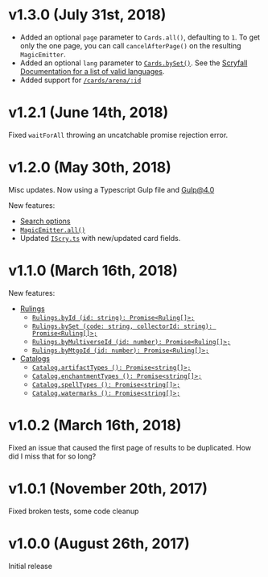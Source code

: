 # v1.3.0 (July 31st, 2018)
- Added an optional `page` parameter to `Cards.all()`, defaulting to `1`. To get only the one page, you can call `cancelAfterPage()` on the resulting `MagicEmitter`.
- Added an optional `lang` parameter to [`Cards.bySet()`](./README.md#cardsbyset-code-string-collectorid-number-lang-string-promisecard-). See the [Scryfall Documentation for a list of valid languages](https://scryfall.com/docs/api/languages). 
- Added support for [`/cards/arena/:id`](./README.md#cardsbyarenaid-id-number-promisecard-)

# v1.2.1 (June 14th, 2018)
Fixed `waitForAll` throwing an uncatchable promise rejection error.

# v1.2.0 (May 30th, 2018)
Misc updates. Now using a Typescript Gulp file and Gulp@4.0

New features:
- [Search options](./README.md#cardssearch-query-string-options-searchoptions-magicemittercard-)
- [`MagicEmitter.all()`](./README.md#magicemitterall-asynciterableiteratort)
- Updated [`IScry.ts`](./src/IScry.ts) with new/updated card fields.

# v1.1.0 (March 16th, 2018)
New features:
- [Rulings](./README.md#rulings-)
  - [`Rulings.byId (id: string): Promise<Ruling[]>;` ](./README.md#rulingsbyid-id-string-promiseruling-)
  - [`Rulings.bySet (code: string, collectorId: string): Promise<Ruling[]>;` ](./README.md#rulingsbyset-code-string-collectorid-string-promiseruling-)
  - [`Rulings.byMultiverseId (id: number): Promise<Ruling[]>;` ](./README.md#rulingsbymultiverseid-id-number-promiseruling-)
  - [`Rulings.byMtgoId (id: number): Promise<Ruling[]>;` ](./README.md#rulingsbymtgoid-id-number-promiseruling-)
- [Catalogs](./README.md#catalogs-)
  - [`Catalog.artifactTypes (): Promise<string[]>;` ](./README.md#catalogartifacttypes--promisestring-)
  - [`Catalog.enchantmentTypes (): Promise<string[]>;` ](./README.md#catalogenchantmenttypes--promisestring-)
  - [`Catalog.spellTypes (): Promise<string[]>;` ](./README.md#catalogspelltypes--promisestring-)
  - [`Catalog.watermarks (): Promise<string[]>;` ](./README.md#catalogwatermarks--promisestring-)

# v1.0.2 (March 16th, 2018)
Fixed an issue that caused the first page of results to be duplicated. How did I miss that for so long?

# v1.0.1 (November 20th, 2017)
Fixed broken tests, some code cleanup

# v1.0.0 (August 26th, 2017)
Initial release
